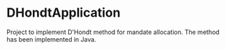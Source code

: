 # DHondtApplication
Project to implement D'Hondt method for mandate allocation.
The method has been implemented in Java.
